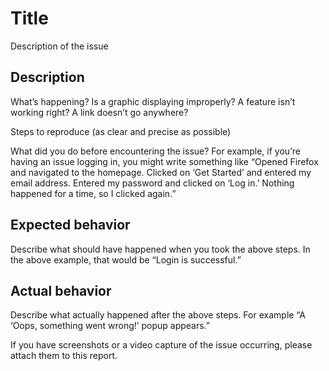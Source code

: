 # Title
Description of the issue

## Description

What’s happening? Is a graphic displaying improperly? A feature isn’t working right? A link doesn’t go anywhere?

Steps to reproduce (as clear and precise as possible)

What did you do before encountering the issue? For example, if you’re having an issue logging in, you might write something like “Opened Firefox and navigated to the homepage. Clicked on ‘Get Started’ and entered my email address. Entered my password and clicked on ‘Log in.’ Nothing happened for a time, so I clicked again.”

## Expected behavior

Describe what should have happened when you took the above steps. In the above example, that would be “Login is successful.”

## Actual behavior

Describe what actually happened after the above steps. For example “A ‘Oops, something went wrong!’ popup appears.”

If you have screenshots or a video capture of the issue occurring, please attach them to this report.
